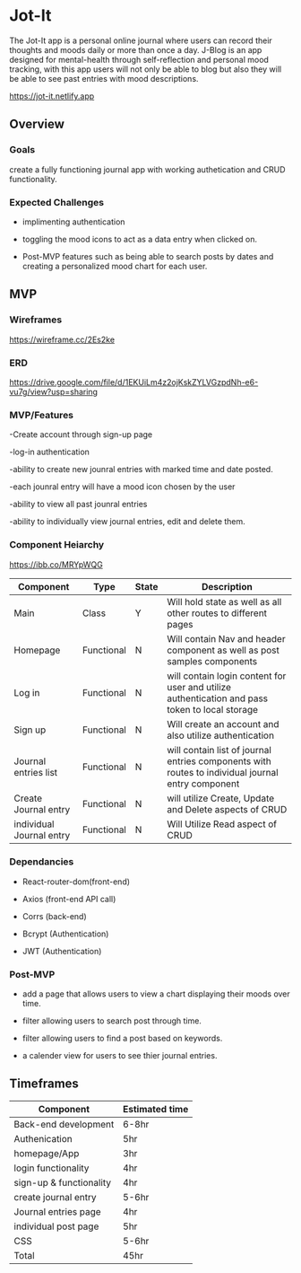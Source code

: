 # Jot-It

The Jot-It app is a personal online journal where users can record their thoughts and moods daily or more than once a day. J-Blog is an app designed for mental-health through self-reflection and personal mood tracking, with this app users will not only be able to blog but also they will be able to see past entries with mood descriptions. 

https://jot-it.netlify.app

## Overview

### Goals

create a fully functioning journal app with working authetication and CRUD functionality. 

### Expected Challenges

- implimenting authentication

- toggling the mood icons to act as a data entry when clicked on. 

- Post-MVP features such as being able to search posts by dates and creating a personalized mood chart for each user. 

## MVP

### Wireframes 

https://wireframe.cc/2Es2ke

### ERD

https://drive.google.com/file/d/1EKUiLm4z2ojKskZYLVGzpdNh-e6-vu7g/view?usp=sharing

### MVP/Features

-Create account through sign-up page

-log-in authentication 

-ability to create new jounral entries with marked time and date posted. 

-each jounral entry will have a mood icon chosen by the user

-ability to view all past jounral entries

-ability to individually view journal entries, edit and delete them. 

### Component Heiarchy

https://ibb.co/MRYpWQG

 Component  | Type | State | Description | 
| ------------- | ------------- |------------- |------------- |
| Main  |  Class | Y | Will hold state as well as all other routes to different pages |
| Homepage  |  Functional  | N | Will contain Nav and header component as well as post samples components |
| Log in  | Functional | N | will contain login content for user and utilize authentication and pass token to local storage |
| Sign up  | Functional | N | Will create an account and also utilize authentication |
|  Journal entries list | Functional  | N | will contain list of journal entries components with routes to individual journal entry component|
| Create Journal entry  | Functional  | N | will utilize Create, Update and Delete aspects of CRUD |
| individual Journal entry  | Functional  | N | Will Utilize Read aspect of CRUD |


### Dependancies

 - React-router-dom(front-end) 
 
 - Axios (front-end API call)
 
 - Corrs (back-end)
 
 - Bcrypt (Authentication)
 
 - JWT (Authentication) 
 
 ### Post-MVP 
 
 - add a page that allows users to view a chart displaying their moods over time. 
 
 - filter allowing users to search post through time.
 
 - filter allowing users to find a post based on keywords.
 
 - a calender view for users to see thier journal entries. 
 
 ## Timeframes
 

| Component  | Estimated time | 
| ------------- | ------------- |
| Back-end development  | 6-8hr  |
| Authenication  |  5hr  |
| homepage/App  | 3hr |
| login functionality  | 4hr  |
|  sign-up & functionality | 4hr  |
| create journal entry  | 5-6hr  |
| Journal entries page  | 4hr  |
| individual post page  | 5hr  |
| CSS  | 5-6hr  |
| Total  | 45hr  |



